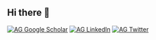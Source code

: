 ## Hi there 👋

[![AG Google Scholar](https://img.shields.io/badge/Google_Scholar-4285F4?style=for-the-badge&logo=google-scholar&logoColor=white)](https://scholar.google.com/citations?user=VyC0UtIAAAAJ&hl=en)
[![AG LinkedIn](https://img.shields.io/badge/LinkedIn-0077B5?style=for-the-badge&logo=linkedin&logoColor=white)](https://www.linkedin.com/in/ali-goodfellow-11b531283/)
[![AG Twitter]((https://img.shields.io/twitter/follow/ali_goodfellow?color=blue&label=Twitter&logo=Twitter&logoColor=blue&style=for-the-badge))](https://x.com/ali_goodfellow)



<!--
**aligfellow/aligfellow** is a ✨ _special_ ✨ repository because its `README.md` (this file) appears on your GitHub profile.

Here are some ideas to get you started:

- 🔭 I’m currently working on ...
- 🌱 I’m currently learning ...
- 👯 I’m looking to collaborate on ...
- 🤔 I’m looking for help with ...
- 💬 Ask me about ...
- 📫 How to reach me: ...
- 😄 Pronouns: ...
- ⚡ Fun fact: ...
-->
